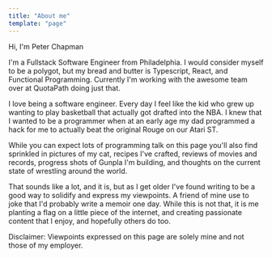```yaml
---
title: "About me"
template: "page"
---
```

Hi, I'm Peter Chapman

I'm a Fullstack Software Engineer from Philadelphia. I would consider myself to be a polygot, but my bread and butter is Typescript, React, and Functional Programming. Currently I'm working with the awesome team over at QuotaPath doing just that.

I love being a software engineer. Every day I feel like the kid who grew up wanting to play basketball that actually got drafted into the NBA. I knew that I wanted to be a programmer when at an early age my dad programmed a hack for me to actually beat the original Rouge on our Atari ST.

While you can expect lots of programming talk on this page you'll also find sprinkled in pictures of my cat, recipes I've crafted, reviews of movies and records, progress shots of Gunpla I'm building, and thoughts on the current state of wrestling around the world.

That sounds like a lot, and it is, but as I get older I've found writing to be a good way to solidify and express my viewpoints. A friend of mine use to joke that I'd probably write a memoir one day. While this is not that, it is me planting a flag on a little piece of the internet, and creating passionate content that I enjoy, and hopefully others do too.

Disclaimer: Viewpoints expressed on this page are solely mine and not those of my employer.
